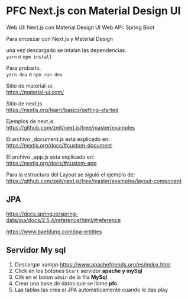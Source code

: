 # PFC Next.js con Material Design UI

Web UI: Next.js con Material Design UI
Web API: Spring Boot


Para empezar con Next.js y Material Design

una vez descargado se intalan las dependencias.\
`yarn` o `npm install`

Para probarlo.\
`yarn dev` o `npm run dev`


Sitio de material-ui.\
https://material-ui.com/


Sitio de next.js.\
https://nextjs.org/learn/basics/getting-started

Ejemplos de next.js.\
https://github.com/zeit/next.js/tree/master/examples


El archivo _document.js esta explicado en:\
https://nextjs.org/docs/#custom-document

El archivo _app.js esta explicado en:\
https://nextjs.org/docs/#custom-app


Para la estructura del Layout se siguió el ejemplo de:\
https://github.com/zeit/next.js/tree/master/examples/layout-component

## JPA 

https://docs.spring.io/spring-data/jpa/docs/2.5.4/reference/html/#reference

https://www.baeldung.com/jpa-entities

## Servidor My sql

1. Descargar xampp https://www.apachefriends.org/es/index.html 
2. Click en los botones `Start` servidor **apache y mySql**
3. Clik en el boton `admin` de la fila **MySql**
4. Crear una base de datos que se llame **pfc**
5. Las tablas las crea el JPA automaticamente cuando le das play
